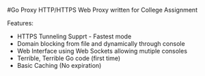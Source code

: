 #Go Proxy
HTTP/HTTPS Web Proxy written for College Assignment

Features:
- HTTPS Tunneling Supprt - Fastest mode 
- Domain blocking from file and dynamically through console
- Web Interface using Web Sockets allowing mutiple consoles
- Terrible, Terrible Go code (first time)
- Basic Caching (No expiration)

